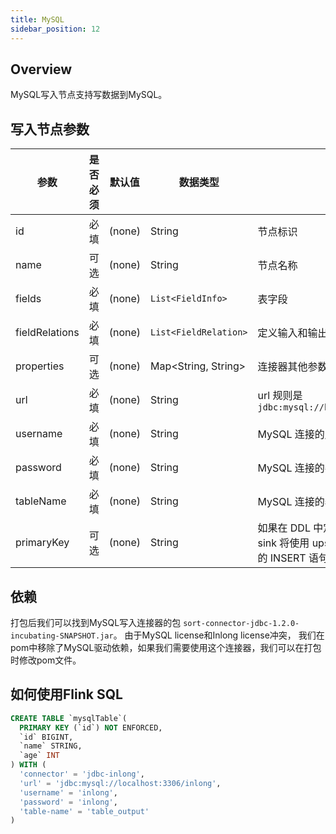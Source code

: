 ```yaml
---
title: MySQL
sidebar_position: 12
---
```

## Overview

MySQL写入节点支持写数据到MySQL。

## 写入节点参数

|  参数 | 是否必须  |  默认值 |  数据类型 | 描述  |
|---|---|---|---|---|
|id|必填|(none)|String|节点标识|
|name|可选|(none)|String|节点名称|
|fields|必填|(none)|`List<FieldInfo>`|表字段|
|fieldRelations|必填|(none)|`List<FieldRelation>`|定义输入和输出字段的映射关系|
|properties|可选|(none)|Map<String, String>|连接器其他参数|
|url|必填|(none)|String|url 规则是`jdbc:mysql://host:port/database`|
|username|必填|(none)|String|MySQL 连接的用户名|
|password|必填|(none)|String| MySQL 连接的密码|
|tableName|必填|(none)|String|MySQL 连接的表|
|primaryKey|可选|(none)|String|如果在 DDL 中定义了主键，JDBC sink 将使用 upsert 语义而不是普通的 INSERT 语句。|

## 依赖

打包后我们可以找到MySQL写入连接器的包 `sort-connector-jdbc-1.2.0-incubating-SNAPSHOT.jar`。
由于MySQL license和Inlong license冲突， 我们在pom中移除了MySQL驱动依赖，如果我们需要使用这个连接器，我们可以在打包时修改pom文件。

## 如何使用Flink SQL

```sql
CREATE TABLE `mysqlTable`(
  PRIMARY KEY (`id`) NOT ENFORCED,
  `id` BIGINT,
  `name` STRING,
  `age` INT
) WITH (
  'connector' = 'jdbc-inlong',
  'url' = 'jdbc:mysql://localhost:3306/inlong',
  'username' = 'inlong',
  'password' = 'inlong',
  'table-name' = 'table_output'
)
```